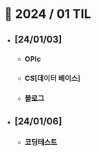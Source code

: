 # 🚩 2024 / 01 TIL

- ## **[24/01/03]**

  - ### OPIc
  - ### CS[데이터 베이스]
  - ### 블로그

- ## **[24/01/06]**
  - ### 코딩테스트
